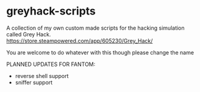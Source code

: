 # greyhack-scripts
A collection of my own custom made scripts for the hacking simulation called Grey Hack.
https://store.steampowered.com/app/605230/Grey_Hack/

You are welcome to do whatever with this
though please change the name

PLANNED UPDATES FOR FANTOM:
  - reverse shell support
  - sniffer support
  
